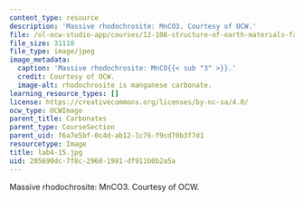 ```yaml
---
content_type: resource
description: 'Massive rhodochrosite: MnCO3. Courtesy of OCW.'
file: /ol-ocw-studio-app/courses/12-108-structure-of-earth-materials-fall-2004/205690dc7f8c29601981df911b0b2a5a_lab4-15.jpg
file_size: 31110
file_type: image/jpeg
image_metadata:
  caption: 'Massive rhodochrosite: MnCO{{< sub "3" >}}.'
  credit: Courtesy of OCW.
  image-alt: rhodochrosite is manganese carbonate.
learning_resource_types: []
license: https://creativecommons.org/licenses/by-nc-sa/4.0/
ocw_type: OCWImage
parent_title: Carbonates
parent_type: CourseSection
parent_uid: f6a7e5bf-0c4d-ab12-1c76-f9cd70b3f7d1
resourcetype: Image
title: lab4-15.jpg
uid: 205690dc-7f8c-2960-1981-df911b0b2a5a
---
```

Massive rhodochrosite: MnCO3. Courtesy of OCW.